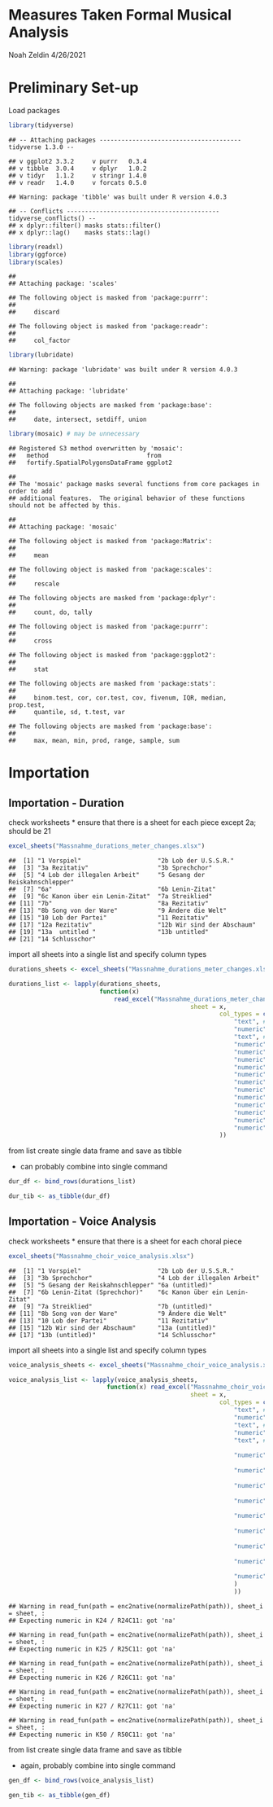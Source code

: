 Measures Taken Formal Musical Analysis
================
Noah Zeldin
4/26/2021

# Preliminary Set-up

Load packages

``` r
library(tidyverse)
```

    ## -- Attaching packages --------------------------------------- tidyverse 1.3.0 --

    ## v ggplot2 3.3.2     v purrr   0.3.4
    ## v tibble  3.0.4     v dplyr   1.0.2
    ## v tidyr   1.1.2     v stringr 1.4.0
    ## v readr   1.4.0     v forcats 0.5.0

    ## Warning: package 'tibble' was built under R version 4.0.3

    ## -- Conflicts ------------------------------------------ tidyverse_conflicts() --
    ## x dplyr::filter() masks stats::filter()
    ## x dplyr::lag()    masks stats::lag()

``` r
library(readxl)
library(ggforce)
library(scales)
```

    ## 
    ## Attaching package: 'scales'

    ## The following object is masked from 'package:purrr':
    ## 
    ##     discard

    ## The following object is masked from 'package:readr':
    ## 
    ##     col_factor

``` r
library(lubridate)
```

    ## Warning: package 'lubridate' was built under R version 4.0.3

    ## 
    ## Attaching package: 'lubridate'

    ## The following objects are masked from 'package:base':
    ## 
    ##     date, intersect, setdiff, union

``` r
library(mosaic) # may be unnecessary
```

    ## Registered S3 method overwritten by 'mosaic':
    ##   method                           from   
    ##   fortify.SpatialPolygonsDataFrame ggplot2

    ## 
    ## The 'mosaic' package masks several functions from core packages in order to add 
    ## additional features.  The original behavior of these functions should not be affected by this.

    ## 
    ## Attaching package: 'mosaic'

    ## The following object is masked from 'package:Matrix':
    ## 
    ##     mean

    ## The following object is masked from 'package:scales':
    ## 
    ##     rescale

    ## The following objects are masked from 'package:dplyr':
    ## 
    ##     count, do, tally

    ## The following object is masked from 'package:purrr':
    ## 
    ##     cross

    ## The following object is masked from 'package:ggplot2':
    ## 
    ##     stat

    ## The following objects are masked from 'package:stats':
    ## 
    ##     binom.test, cor, cor.test, cov, fivenum, IQR, median, prop.test,
    ##     quantile, sd, t.test, var

    ## The following objects are masked from 'package:base':
    ## 
    ##     max, mean, min, prod, range, sample, sum

# Importation

## Importation - Duration

check worksheets \* ensure that there is a sheet for each piece except
2a; should be 21

``` r
excel_sheets("Massnahme_durations_meter_changes.xlsx")
```

    ##  [1] "1 Vorspiel"                     "2b Lob der U.S.S.R."           
    ##  [3] "3a Rezitativ"                   "3b Sprechchor"                 
    ##  [5] "4 Lob der illegalen Arbeit"     "5 Gesang der Reiskahnschlepper"
    ##  [7] "6a"                             "6b Lenin-Zitat"                
    ##  [9] "6c Kanon über ein Lenin-Zitat"  "7a Streiklied"                 
    ## [11] "7b"                             "8a Rezitativ"                  
    ## [13] "8b Song von der Ware"           "9 Ändere die Welt"             
    ## [15] "10 Lob der Partei"              "11 Rezitativ"                  
    ## [17] "12a Rezitativ"                  "12b Wir sind der Abschaum"     
    ## [19] "13a  untitled "                 "13b untitled"                  
    ## [21] "14 Schlusschor"

import all sheets into a single list and specify column types

``` r
durations_sheets <- excel_sheets("Massnahme_durations_meter_changes.xlsx")

durations_list <- lapply(durations_sheets, 
                         function(x) 
                             read_excel("Massnahme_durations_meter_changes.xlsx", 
                                                  sheet = x, 
                                                          col_types = c(
                                                              "text", # piece_no
                                                              "numeric", # category
                                                              "text", # subcategory
                                                              "numeric", # segment
                                                              "numeric", # m_start
                                                              "numeric", # m_end
                                                              "numeric", # no_of_mm
                                                              "numeric", # meter_1
                                                              "numeric", # meter_2
                                                              "numeric", # meter_ch_count
                                                              "numeric", # quarters_per_bar
                                                              "numeric", # beats
                                                              "numeric", # tempo
                                                              "numeric", # tempo_ch_count
                                                              "numeric") # duration
                                                          ))
```

from list create single data frame and save as tibble

  - can probably combine into single command

<!-- end list -->

``` r
dur_df <- bind_rows(durations_list)

dur_tib <- as_tibble(dur_df)
```

## Importation - Voice Analysis

check worksheets \* ensure that there is a sheet for each choral piece

``` r
excel_sheets("Massnahme_choir_voice_analysis.xlsx")
```

    ##  [1] "1 Vorspiel"                     "2b Lob der U.S.S.R."           
    ##  [3] "3b Sprechchor"                  "4 Lob der illegalen Arbeit"    
    ##  [5] "5 Gesang der Reiskahnschlepper" "6a (untitled)"                 
    ##  [7] "6b Lenin-Zitat (Sprechchor)"    "6c Kanon über ein Lenin-Zitat" 
    ##  [9] "7a Streiklied"                  "7b (untitled)"                 
    ## [11] "8b Song von der Ware"           "9 Ändere die Welt"             
    ## [13] "10 Lob der Partei"              "11 Rezitativ"                  
    ## [15] "12b Wir sind der Abschaum"      "13a (untitled)"                
    ## [17] "13b (untitled)"                 "14 Schlusschor"

import all sheets into a single list and specify column types

``` r
voice_analysis_sheets <- excel_sheets("Massnahme_choir_voice_analysis.xlsx")

voice_analysis_list <- lapply(voice_analysis_sheets, 
                           function(x) read_excel("Massnahme_choir_voice_analysis.xlsx", 
                                                  sheet = x, 
                                                          col_types = c(
                                                              "text", # piece_no
                                                              "numeric", # measure
                                                              "text", # texture
                                                              "numeric", # voices
                                                              "text", # groupings
                                                              
                                                              "numeric", "numeric", "numeric", "numeric", "numeric", "numeric", # soprano:ratio
                                                              
                                                              "numeric", "numeric", "numeric", "numeric", "numeric", "numeric", "numeric", "numeric", "numeric", # rests
                                                              
                                                              "numeric", "numeric", "numeric", "numeric", "numeric", "numeric", "numeric", "numeric", "numeric", # quarters
                                                              
                                                              "numeric", "numeric", "numeric", "numeric", "numeric", "numeric", "numeric", "numeric", "numeric", "numeric", # notes
                                                              
                                                              "numeric", "numeric", "numeric", "numeric", "numeric", "numeric", "numeric", "numeric", "numeric", "text", "numeric", # tones
                                                              
                                                              "numeric", "numeric", # spoken, acapella
                                                              
                                                              "numeric", "numeric", "numeric", "numeric", # meter etc.
                                                              
                                                              "numeric", "numeric", "numeric", "numeric", # general dur's
                                                              
                                                              "numeric", "numeric", "numeric", "numeric", "numeric", "numeric", "numeric", "numeric" # dur's of voices
                                                              ) 
                                                              ))
```

    ## Warning in read_fun(path = enc2native(normalizePath(path)), sheet_i = sheet, :
    ## Expecting numeric in K24 / R24C11: got 'na'

    ## Warning in read_fun(path = enc2native(normalizePath(path)), sheet_i = sheet, :
    ## Expecting numeric in K25 / R25C11: got 'na'

    ## Warning in read_fun(path = enc2native(normalizePath(path)), sheet_i = sheet, :
    ## Expecting numeric in K26 / R26C11: got 'na'

    ## Warning in read_fun(path = enc2native(normalizePath(path)), sheet_i = sheet, :
    ## Expecting numeric in K27 / R27C11: got 'na'

    ## Warning in read_fun(path = enc2native(normalizePath(path)), sheet_i = sheet, :
    ## Expecting numeric in K50 / R50C11: got 'na'

from list create single data frame and save as tibble

  - again, probably combine into single command

<!-- end list -->

``` r
gen_df <- bind_rows(voice_analysis_list)

gen_tib <- as_tibble(gen_df)
```
